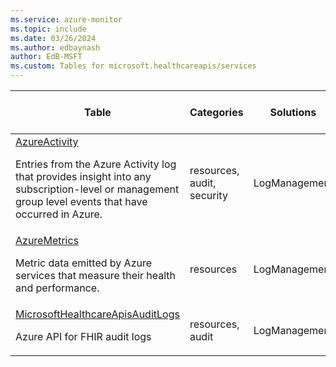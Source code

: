 ```yaml
---
ms.service: azure-monitor
ms.topic: include
ms.date: 03/26/2024
ms.author: edbaynash
author: EdB-MSFT
ms.custom: Tables for microsoft.healthcareapis/services
---
```



| Table | Categories | Solutions|[Supports basic log plan](/azure/azure-monitor/logs/basic-logs-configure?tabs=portal-1#compare-the-basic-and-analytics-log-data-plans)| Queries|
|---|---|---|---|---|
| [AzureActivity](/azure/azure-monitor/reference/tables/AzureActivity)<p>Entries from the Azure Activity log that provides insight into any subscription-level or management group level events that have occurred in Azure. | resources, audit, security | LogManagement | No| [Yes](/azure/azure-monitor/reference/queries/azureactivity)|
| [AzureMetrics](/azure/azure-monitor/reference/tables/AzureMetrics)<p>Metric data emitted by Azure services that measure their health and performance. | resources | LogManagement | No| [Yes](/azure/azure-monitor/reference/queries/azuremetrics)|
| [MicrosoftHealthcareApisAuditLogs](/azure/azure-monitor/reference/tables/MicrosoftHealthcareApisAuditLogs)<p>Azure API for FHIR audit logs | resources, audit | LogManagement | No| -|

  
